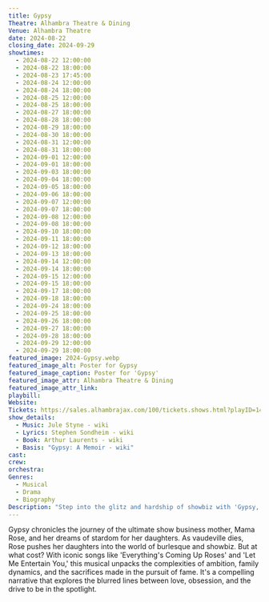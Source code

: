 ```yaml
---
title: Gypsy
Theatre: Alhambra Theatre & Dining
Venue: Alhambra Theatre
date: 2024-08-22
closing_date: 2024-09-29
showtimes:
  - 2024-08-22 12:00:00
  - 2024-08-22 18:00:00
  - 2024-08-23 17:45:00
  - 2024-08-24 12:00:00
  - 2024-08-24 18:00:00
  - 2024-08-25 12:00:00
  - 2024-08-25 18:00:00
  - 2024-08-27 18:00:00
  - 2024-08-28 18:00:00
  - 2024-08-29 18:00:00
  - 2024-08-30 18:00:00
  - 2024-08-31 12:00:00
  - 2024-08-31 18:00:00
  - 2024-09-01 12:00:00
  - 2024-09-01 18:00:00
  - 2024-09-03 18:00:00
  - 2024-09-04 18:00:00
  - 2024-09-05 18:00:00
  - 2024-09-06 18:00:00
  - 2024-09-07 12:00:00
  - 2024-09-07 18:00:00
  - 2024-09-08 12:00:00
  - 2024-09-08 18:00:00
  - 2024-09-10 18:00:00
  - 2024-09-11 18:00:00
  - 2024-09-12 18:00:00
  - 2024-09-13 18:00:00
  - 2024-09-14 12:00:00
  - 2024-09-14 18:00:00
  - 2024-09-15 12:00:00
  - 2024-09-15 18:00:00
  - 2024-09-17 18:00:00
  - 2024-09-18 18:00:00
  - 2024-09-24 18:00:00
  - 2024-09-25 18:00:00
  - 2024-09-26 18:00:00
  - 2024-09-27 18:00:00
  - 2024-09-28 18:00:00
  - 2024-09-29 12:00:00
  - 2024-09-29 18:00:00
featured_image: 2024-Gypsy.webp
featured_image_alt: Poster for Gypsy
featured_image_caption: Poster for 'Gypsy'
featured_image_attr: Alhambra Theatre & Dining
featured_image_attr_link: 
playbill:
Website: 
Tickets: https://sales.alhambrajax.com/100/tickets.shows.html?playID=1459&code=WWW&qty_target=0
show_details: 
  - Music: Jule Styne - wiki
  - Lyrics: Stephen Sondheim - wiki
  - Book: Arthur Laurents - wiki
  - Basis: "Gypsy: A Memoir - wiki"
cast:
crew:
orchestra:
Genres:
  - Musical
  - Drama
  - Biography
Description: "Step into the glitz and hardship of showbiz with 'Gypsy,' a gripping tale of ambition, family, and the price of stardom, set in the fading light of vaudeville's golden age."
---
```

Gypsy chronicles the journey of the ultimate show business mother, Mama Rose, and her dreams of stardom for her daughters. As vaudeville dies, Rose pushes her daughters into the world of burlesque and showbiz. But at what cost? With iconic songs like 'Everything's Coming Up Roses' and 'Let Me Entertain You,' this musical unpacks the complexities of ambition, family dynamics, and the sacrifices made in the pursuit of fame. It's a compelling narrative that explores the blurred lines between love, obsession, and the drive to be in the spotlight.